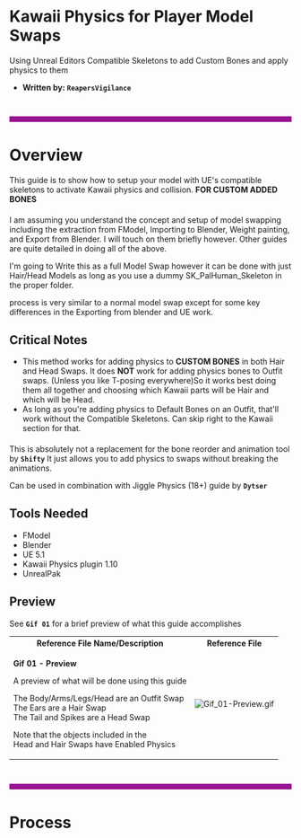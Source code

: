 # Kawaii Physics for Player Model Swaps
Using Unreal Editors Compatible Skeletons to add Custom Bones and apply physics to them

- **Written by: `ReapersVigilance`**

#

![Banner_01.png](assets/KawaiiGuide/Banner_01.png)

# Overview

This guide is to show how to setup your model with UE's compatible skeletons to activate Kawaii physics and collision. **FOR CUSTOM ADDED BONES** 
####
I am assuming you understand the concept and setup of model swapping including the extraction from FModel, Importing to Blender, Weight painting, and Export from Blender. I will touch on them briefly however.
Other guides are quite detailed in doing all of the above.

I'm going to Write this as a full Model Swap however it can be done with just Hair/Head Models as long as you use a dummy SK_PalHuman_Skeleton in the proper folder.

process is very similar to a normal model swap except for some key differences in the Exporting from blender and UE work.


## Critical Notes
- This method works for adding physics to **CUSTOM BONES** in both Hair and Head Swaps. It does **NOT** work for adding physics bones to Outfit swaps. (Unless you like T-posing everywhere)So it works best doing them all together and choosing which Kawaii parts will be Hair and which will be Head.
- As long as you're adding physics to Default Bones on an Outfit, that'll work without the Compatible Skeletons. Can skip right to the Kawaii section for that.
####
This is absolutely not a replacement for the bone reorder and animation tool by **`Shifty`**
It just allows you to add physics to swaps without breaking the animations.

Can be used in combination with Jiggle Physics (18+) guide by **`Dytser`**


## Tools Needed

- FModel
- Blender
- UE 5.1
- Kawaii Physics plugin 1.10
- UnrealPak


## Preview
See **`Gif 01`** for a brief preview of what this guide accomplishes
<table>
<tr>
<th>Reference File Name/Description</th>
<th>Reference File</th>
</tr>
<tr>
<td>
  
  **Gif 01 - Preview**  
  
A preview of what will be done using this guide 

The Body/Arms/Legs/Head are an Outfit Swap   
The Ears are a Hair Swap  
The Tail and Spikes are a Head Swap

Note that the objects included in the  
Head and Hair Swaps have Enabled Physics
</td>
<td>
  
  ![Gif_01-Preview.gif](assets/KawaiiGuide/Gif_01-Preview.gif) 

</td>
</tr>
</table>

#

![Banner_01.png](assets/KawaiiGuide/Banner_01.png)

# Process
